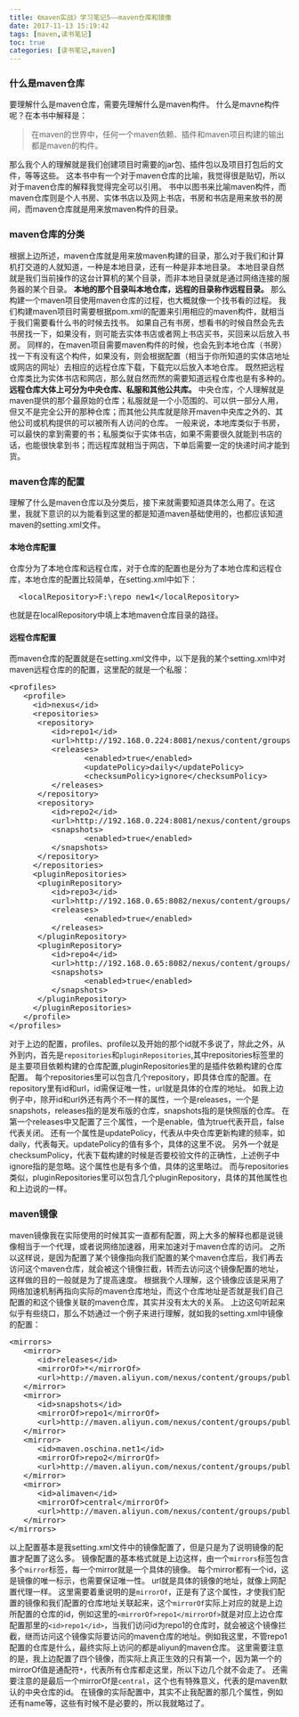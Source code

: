 ```yaml
---
title: 《maven实战》学习笔记5——maven仓库和镜像
date: 2017-11-13 15:19:42
tags: [maven,读书笔记]
toc: true
categories: [读书笔记,maven]
---
```

### 什么是maven仓库
要理解什么是maven仓库，需要先理解什么是maven构件。
什么是mavne构件呢？在本书中解释是：
>在maven的世界中，任何一个maven依赖、插件和maven项目构建的输出都是maven的构件。
<!--more-->
那么我个人的理解就是我们创建项目时需要的jar包、插件包以及项目打包后的文件，等等这些。
这本书中有一个对于maven仓库的比喻，我觉得很是贴切，所以对于maven仓库的解释我觉得完全可以引用。
书中以图书来比喻maven构件，而maven仓库则是个人书房、实体书店以及网上书店，书房和书店是用来放书的房间，而maven仓库就是用来放maven构件的目录。

### maven仓库的分类
根据上边所述，maven仓库就是用来放maven构建的目录，那么对于我们和计算机打交道的人就知道，一种是本地目录，还有一种是非本地目录。
本地目录自然就是我们当前操作的这台计算机的某个目录，而非本地目录就是通过网络连接的服务器的某个目录。
**本地的那个目录叫本地仓库，远程的目录称作远程目录。**
那么构建一个maven项目使用maven仓库的过程，也大概就像一个找书看的过程。
我们构建maven项目时需要根据pom.xml的配置来引用相应的maven构件，就相当于我们需要看什么书的时候去找书。
如果自己有书房，想看书的时候自然会先去书房找一下，如果没有，则可能去实体书店或者网上书店买书，买回来以后放入书房。
同样的，在maven项目需要maven构件的时候，也会先到本地仓库（书房）找一下有没有这个构件，如果没有，则会根据配置（相当于你所知道的实体店地址或网店的网址）去相应的远程仓库下载，下载完以后放入本地仓库。
既然把远程仓库类比为实体书店和网店，那么就自然而然的需要知道远程仓库也是有多种的。
**远程仓库大体上可分为中央仓库、私服和其他公共库。**
中央仓库，个人理解就是maven提供的那个最原始的仓库；私服就是一个小范围的、可以供一部分人用，但又不是完全公开的那种仓库；而其他公共库就是除开maven中央库之外的、其他公司或机构提供的可以被所有人访问的仓库。
一般来说，本地库类似于书房，可以最快的拿到需要的书；私服类似于实体书店，如果不需要很久就能到书店的话，也能很快拿到书；而远程库就相当于网店，下单后需要一定的快递时间才能到货。

### maven仓库的配置
理解了什么是maven仓库以及分类后，接下来就需要知道具体怎么用了。在这里，我就下意识的以为能看到这里的都是知道maven基础使用的，也都应该知道maven的setting.xml文件。

#### 本地仓库配置
仓库分为了本地仓库和远程仓库，对于仓库的配置也是分为了本地仓库和远程仓库，本地仓库的配置比较简单，在setting.xml中如下：
<pre>
  &lt;localRepository>F:\repo_new1&lt;/localRepository>
</pre>
也就是在localRepository中填上本地maven仓库目录的路径。

#### 远程仓库配置
而maven仓库的配置就是在setting.xml文件中，以下是我的某个setting.xml中对maven远程仓库的的配置，这里配的就是一个私服：
<pre>
&lt;profiles>
   &lt;profile>
     &lt;id>nexus&lt;/id>
     &lt;repositories>
	  &lt;repository>
	     &lt;id>repo1&lt;/id>
	     &lt;url>http://192.168.0.224:8081/nexus/content/groups/public&lt;/url>
	     &lt;releases>
                &lt;enabled>true&lt;/enabled>
                &lt;updatePolicy>daily&lt;/updatePolicy>
                &lt;checksumPolicy>ignore&lt;/checksumPolicy>
	     &lt;/releases>
	  &lt;/repository>
	  &lt;repository>
	     &lt;id>repo2&lt;/id>
	     &lt;url>http://192.168.0.224:8081/nexus/content/groups/public-snapshots&lt;/url>	     
	     &lt;snapshots>
                &lt;enabled>true&lt;/enabled>
	     &lt;/snapshots>
	  &lt;/repository>
     &lt;/repositories>
     &lt;pluginRepositories>
	  &lt;pluginRepository>
	     &lt;id>repo3&lt;/id>
	     &lt;url>http://192.168.0.65:8082/nexus/content/groups/public&lt;/url>
	     &lt;releases>
                &lt;enabled>true&lt;/enabled>
	     &lt;/releases>
	  &lt;/pluginRepository>
	  &lt;pluginRepository>
	     &lt;id>repo4&lt;/id>
	     &lt;url>http://192.168.0.65:8082/nexus/content/groups/public-snapshots&lt;/url>
	     &lt;snapshots>
                &lt;enabled>true&lt;/enabled>
	     &lt;/snapshots>
	  &lt;/pluginRepository>
     &lt;/pluginRepositories>
   &lt;/profile>
&lt;/profiles>
</pre>
对于上边的配置，profiles、profile以及开始的那个id就不多说了，除此之外，从外到内，首先是`repositories`和`pluginRepositories`,其中repositories标签里的是主要项目依赖构建的仓库配置,pluginRepositories里的是插件依赖构建的仓库配置。
每个repositories里可以包含几个repository，即具体仓库的配置。在repository里有id和url，id需保证唯一性，url就是具体的仓库的地址。
如我上边例子中，除开id和url外还有两个不一样的属性，一个是releases，一个是snapshots，releases指的是发布版的仓库，snapshots指的是快照版的仓库。
在第一个releases中又配置了三个属性，一个是enable，值为true代表开启，false代表关闭。
还有一个属性是updatePolicy，代表从中央仓库更新构建的频率，如daily，代表每天。updatePolicy的值有多个，具体的这里不说。
另外一个就是checksumPolicy，代表下载构建的时候是否要校验文件的正确性，上述例子中ignore指的是忽略。这个属性也是有多个值，具体的这里略过。
而与repositories类似，pluginRepositories里可以包含几个pluginRepository，具体的其他属性也和上边说的一样。

### maven镜像
maven镜像我在实际使用的时候其实一直都有配置，网上大多的解释也都是说镜像相当于一个代理，或者说网络加速器，用来加速对于maven仓库的访问。
之所以这样说，是因为配置了某个镜像指向我们配置的某个maven仓库后，我们再去访问这个maven仓库，就会被这个镜像拦截，转而去访问这个镜像配置的地址，这样做的目的一般就是为了提高速度。
根据我个人理解，这个镜像应该是采用了网络加速机制再指向实际的maven仓库地址，而这个仓库地址是否就是我们自己配置的和这个镜像关联的maven仓库，其实并没有太大的关系。
上边这句听起来似乎有些绕口，那么不妨通过一个例子来进行理解，就如我的setting.xml中镜像的配置：
<pre>
&lt;mirrors>
   &lt;mirror>
      &lt;id>releases&lt;/id>
      &lt;mirrorOf>*&lt;/mirrorOf>
      &lt;url>http://maven.aliyun.com/nexus/content/groups/public/&lt;/url>
   &lt;/mirror>
   &lt;mirror>
      &lt;id>snapshots&lt;/id>
      &lt;mirrorOf>repo1&lt;/mirrorOf>
      &lt;url>http://maven.aliyun.com/nexus/content/groups/public/&lt;/url>
   &lt;/mirror>
   &lt;mirror>
      &lt;id>maven.oschina.net1&lt;/id>
      &lt;mirrorOf>repo2&lt;/mirrorOf>
      &lt;url>http://maven.aliyun.com/nexus/content/groups/public/&lt;/url>
   &lt;/mirror>
   &lt;mirror>  
      &lt;id>alimaven&lt;/id>  
      &lt;mirrorOf>central&lt;/mirrorOf>
      &lt;url>http://maven.aliyun.com/nexus/content/groups/public/&lt;/url>            
   &lt;/mirror>  
&lt;/mirrors>
</pre>
以上配置基本是我setting.xml文件中的镜像配置了，但是只是为了说明镜像的配置才配置了这么多。
镜像配置的基本格式就是上边这样，由一个`mirrors`标签包含多个`mirror`标签，每一个mirror就是一个具体的镜像。
每个mirror都有一个id，这是镜像的唯一标示，也需要保证唯一性。
url就是具体的镜像的地址，就像上网配置代理一样。
这里需要着重说明的是`mirrorOf`，正是有了这个属性，才使我们配置的镜像和我们配置的仓库地址关联起来，这个`mirrorOf`实际上对应的就是上边所配置的仓库的id，例如这里的`<mirrorOf>repo1</mirrorOf>`就是对应上边仓库配置那里的`<id>repo1</id>`，当我们访问id为repo1的仓库时，就会被这个镜像拦截，继而访问这个镜像实际要访问的maven仓库的地址。例如我这里，不管repo1配置的仓库是什么，最终实际上访问的都是aliyun的maven仓库。
这里需要注意的是，我上边配置了四个镜像，而实际上真正生效的只有第一个，因为第一个的mirrorOf值是通配符`*`，代表所有仓库都走这里，所以下边几个就不会走了。
还需要注意的是最后一个mirrorOf是`central`，这个也有特殊意义，代表的是maven默认的中央仓库的id。
在镜像的实际配置中，其实不止我配置的那几个属性，例如还有name等，这些有时候不是必要的，所以我就略过了。